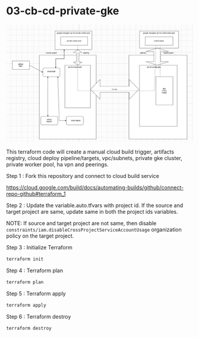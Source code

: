 # 03-cb-cd-private-gke

![Screenshot](private_gke_ci_cd.png)

This terraform code will create a manual cloud build trigger, artifacts registry, cloud deploy pipeline/targets, vpc/subnets, private gke cluster, private worker pool, ha vpn and peerings.

Step 1 : Fork this repository and connect to cloud build service

https://cloud.google.com/build/docs/automating-builds/github/connect-repo-github#terraform_1

Step 2 : Update the variable.auto.tfvars with project id. If the source and target project are same, update same in both the project ids variables.

NOTE: If source and target project are not same, then disable `constraints/iam.disableCrossProjectServiceAccountUsage` organization policy on the target project.

Step 3 : Initialize Terraform

```BASH
terraform init
```

Step 4 : Terraform plan

```BASH
terraform plan
```

Step 5 : Terraform apply

```BASH
terraform apply
```

Step 6 : Terraform destroy

```BASH
terraform destroy
```

